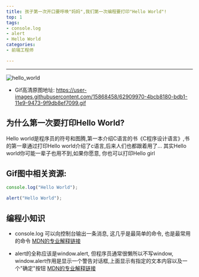 ```yaml
---
title: 孩子第一次开口要呼唤"妈妈",我们第一次编程要打印"Hello World"!
top: 1
tags:
- console.log
- alert
- Hello World
categories:
- 前端工程师

---
```


------

![hello_world](https://user-images.githubusercontent.com/15868458/62909969-4bcb8180-bdb1-11e9-9d45-2179564c1828.gif)

<!-- more -->

- Gif高清原图地址: https://user-images.githubusercontent.com/15868458/62909970-4bcb8180-bdb1-11e9-9473-9f9db8ef7099.gif


## 为什么第一次要打印Hello World?

Hello world是程序员的符号和图腾,第一本介绍C语言的书《C程序设计语言》,书的第一章通过打印Hello world介绍了c语言,后来人们也都跟着用了... 其实Hello world你可能一辈子也用不到,如果你愿意, 你也可以打印Hello girl

## Gif图中相关资源:


```javascript
console.log("Hello World");
```

```javascript
alert("Hello World");
```

## 编程小知识

- console.log 可以向控制台输出一条消息, 这几乎是最简单的命令, 也是最常用的命令 [MDN的专业解释链接](https://developer.mozilla.org/zh-CN/docs/Web/API/Console/log)

- alert的全称应该是window.alert, 但程序员通常很懒所以不写window, window.alert作用是显示一个警告对话框,上面显示有指定的文本内容以及一个"确定"按钮 [MDN的专业解释链接](https://developer.mozilla.org/zh-CN/docs/Web/API/Window/alert)